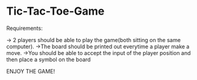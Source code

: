 # Tic-Tac-Toe-Game

Requirements:

-> 2 players should be able to play the game(both sitting on the same computer).
->The board should be printed out everytime a player make a move.
->You should be able to accept the input of the player position and then place a symbol on the board

ENJOY THE GAME!

